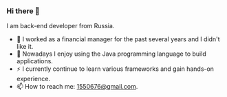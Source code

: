 ### Hi there 👋
I am back-end developer from Russia.

- 🔭 I worked as a financial manager for the past several years and I didn't like it.
- 🌱 Nowadays I enjoy using the Java programming language to build applications.
- ⚡ I currently continue to learn various frameworks and gain hands-on experience.
- 📫 How to reach me: 1550676@gmail.com.

<!--
**1550676/1550676** is a ✨ _special_ ✨ repository because its `README.md` (this file) appears on your GitHub profile.

Here are some ideas to get you started:

- 🔭 I’m currently working on ...
- 🌱 I’m currently learning ...
- 👯 I’m looking to collaborate on ...
- 🤔 I’m looking for help with ...
- 💬 Ask me about ...
- 📫 How to reach me: 1550676@gmail.com
- 😄 Pronouns: ...
- ⚡ Fun fact: ...
-->
